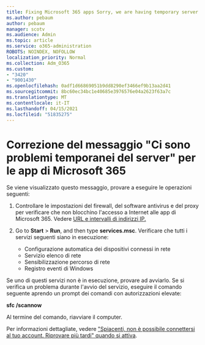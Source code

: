 ```yaml
---
title: Fixing Microsoft 365 apps Sorry, we are having temporary server issues message
ms.author: pebaum
author: pebaum
manager: scotv
ms.audience: Admin
ms.topic: article
ms.service: o365-administration
ROBOTS: NOINDEX, NOFOLLOW
localization_priority: Normal
ms.collection: Adm_O365
ms.custom:
- "3420"
- "9001430"
ms.openlocfilehash: 0adf1d66869051b9dd8290ef3466ef9b13aa2d41
ms.sourcegitcommit: 8bc60ec34bc1e40685e3976576e04a2623f63a7c
ms.translationtype: MT
ms.contentlocale: it-IT
ms.lasthandoff: 04/15/2021
ms.locfileid: "51835275"
---
```

# <a name="fixing-the-microsoft-365-apps-sorry-we-are-having-temporary-server-issues-message"></a>Correzione del messaggio "Ci sono problemi temporanei del server" per le app di Microsoft 365

Se viene visualizzato questo messaggio, provare a eseguire le operazioni seguenti:

1. Controllare le impostazioni del firewall, del software antivirus e del proxy per verificare che non blocchino l'accesso a Internet alle app di Microsoft 365. Vedere [URL e intervalli di indirizzi IP.](https://docs.microsoft.com/office365/enterprise/urls-and-ip-address-ranges)

2. Go to **Start**  >  **Run**, and then type **services.msc**. Verificare che tutti i servizi seguenti siano in esecuzione:
    - Configurazione automatica dei dispositivi connessi in rete
    - Servizio elenco di rete
    - Sensibilizzazione percorso di rete
    - Registro eventi di Windows

Se uno di questi servizi non è in esecuzione, provare ad avviarlo. Se si verifica un problema durante l'avvio del servizio, eseguire il comando seguente aprendo un prompt dei comandi con autorizzazioni elevate:

**sfc /scannow**

Al termine del comando, riavviare il computer.

Per informazioni dettagliate, vedere ["Spiacenti, non è possibile connettersi al tuo account. Riprovare più tardi" quando si attiva](https://docs.microsoft.com/office/troubleshoot/activation-installation/issue-when-activate-office-from-office-365).